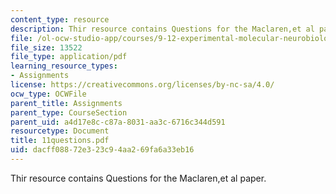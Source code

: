 ```yaml
---
content_type: resource
description: Thir resource contains Questions for the Maclaren,et al paper.
file: /ol-ocw-studio-app/courses/9-12-experimental-molecular-neurobiology-fall-2006/dacff08872e323c94aa269fa6a33eb16_11questions.pdf
file_size: 13522
file_type: application/pdf
learning_resource_types:
- Assignments
license: https://creativecommons.org/licenses/by-nc-sa/4.0/
ocw_type: OCWFile
parent_title: Assignments
parent_type: CourseSection
parent_uid: a4d17e8c-c87a-8031-aa3c-6716c344d591
resourcetype: Document
title: 11questions.pdf
uid: dacff088-72e3-23c9-4aa2-69fa6a33eb16
---
```

Thir resource contains Questions for the Maclaren,et al paper.